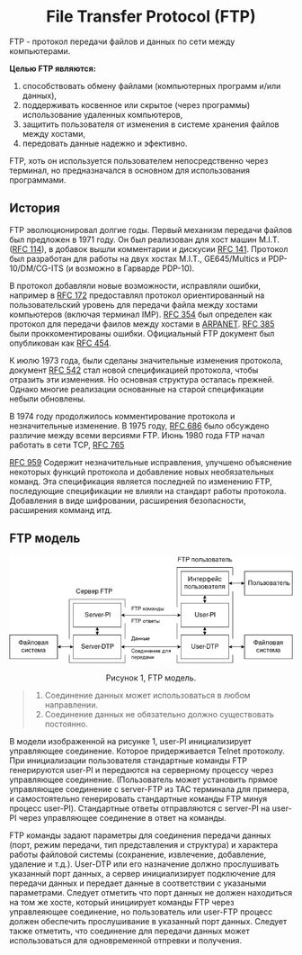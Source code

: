 <h1 align="center">File Transfer Protocol (FTP)</h1>

FTP - протокол передачи файлов и данных по сети между компьютерами.

**Целью FTP являются:**
1. способствовать обмену файлами (компьютерных программ и/или данных),
2. поддерживать косвенное или скрытое (через программы) использование
удаленных компьютеров,
3. защитить пользователя от изменения в системе хранения файлов между 
хостами,
4. передовать данные надежно и эфективно.

FTP, хоть он используется пользователем непосредственно через терминал,
но предназначался в основном для использования программами.

## История

FTP эволюционировал долгие годы. Первый механизм передачи файлов был 
предложен в 1971 году. Он был реализован для хост машин M.I.T. 
([RFC 114](https://tools.ietf.org/html/rfc114)), в добавок вышли 
комментарии и дискусии [RFC 141](https://tools.ietf.org/html/rfc141). 
Протокол был разработан для работы на двух хостах M.I.T., GE645/Multics 
и PDP-10/DM/CG-ITS (и возможно в Гарварде PDP-10).

В протокол добавляли новые возможности, исправляли ошибки, например в 
[RFC 172](https://tools.ietf.org/html/rfc172) предоставлял протокол 
ориентированный на пользовательский уровень для передачи файла между 
хостами компьютеров (включая терминал IMP). 
[RFC 354](https://tools.ietf.org/html/rfc354) был определен как протокол 
для передачи фаилов между хостами в 
[ARPANET](https://ru.wikipedia.org/wiki/ARPANET). 
[RFC 385](https://tools.ietf.org/html/rfc385) были проккоментированы 
ошибки. Официальный FTP документ был опубликован как 
[RFC 454](https://tools.ietf.org/html/rfc454).

К июлю 1973 года, были сделаны значительные изменения протокола, 
документ [RFC 542](https://tools.ietf.org/html/rfc542) стал новой 
спецификацией протокола, чтобы отразить эти изменения. Но основная 
структура осталась прежней. Однако многие реализации основанные на 
старой спецификации небыли обновлены.

В 1974 году продолжилось комментирование протокола и незначительные 
изменение. В 1975 году, [RFC 686](https://tools.ietf.org/html/rfc686)
было обсуждено различие между всеми версиями FTP. Июнь 1980 года FTP 
начал работать в сети TCP, [RFC 765](https://tools.ietf.org/html/rfc765)

[RFC 959](https://tools.ietf.org/html/rfc959) Содержит незначительные
исправления, улучшено объяснение некоторых функций протокола и добавление
новых необязательных команд. Эта спецификация является последней по 
изменению FTP, последующие спецификации не влияли на стандарт 
работы протокола. Добавления в виде шифровании,  расширения 
безопасности, расширения комманд итд.

## FTP модель

![](img/the_ftp_model.png)
<p align="center">Рисунок 1, FTP модель.</p>

> 1. Соединение данных может использоваться в любом направлении.
> 2. Соединение данных не обязательно должно существовать постоянно.

В модели изображенной на рисунке 1, user-PI инициализирует управляющее
соединение. Которое придерживается Telnet протоколу. При инициализации 
пользователя стандартные команды FTP генерируются user-PI и передаются 
на серверному процессу через управляющее соединение. (Пользователь может
установить прямое управляющее соединение с server-FTP из TAC терминала
для примера, и самостоятельно генерировать стандартные команды FTP минуя
процесс user-PI). Стандартные ответы отправляются с server-PI на user-PI
через управляющее соединение в ответ на команды.

FTP команды задают параметры для соединения передачи данных (порт, режим
передачи, тип представления и структура) и характера работы файловой 
системы (сохранение, извлечение, добавление, удаление и т.д.). User-DTP
или его назначение должно прослушивать указанный порт данных, а сервер 
инициализирует подключение для передачи данных и передает данные в 
соответствии с указаными параметрами. Следует отметить что порт данных
не должен находиться на том же хосте, который инициирует команды FTP 
через управлеяющее соединение, но пользователь или user-FTP процесс 
должен обеспечить прослушивание в указанный порт данных. Следует также 
отметить, что соединение для передачи данных может использоваться для 
одновременной отпревки и получения.

